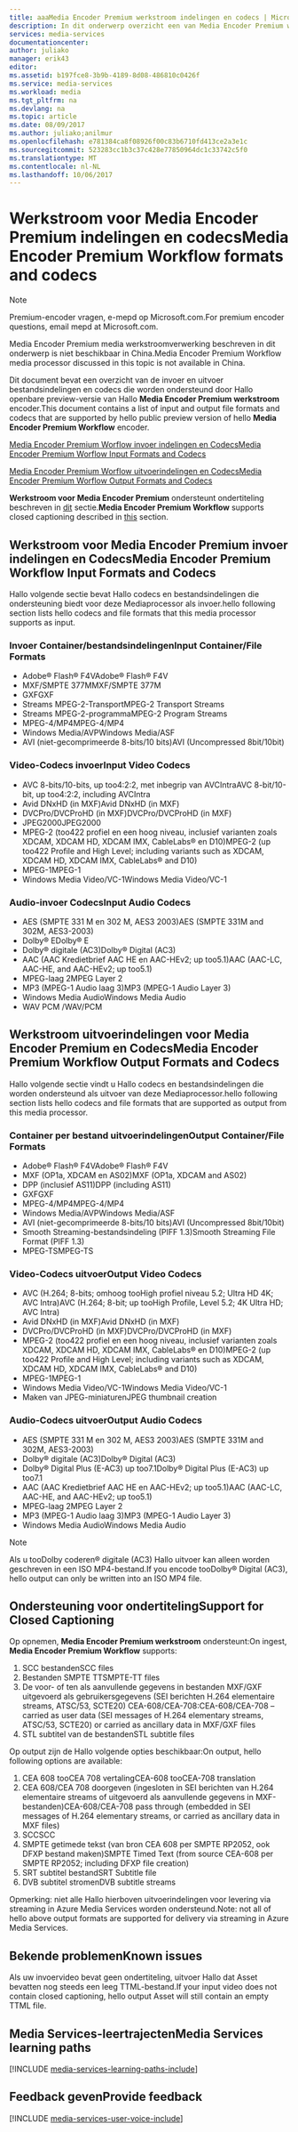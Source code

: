```yaml
---
title: aaaMedia Encoder Premium werkstroom indelingen en codecs | Microsoft Docs
description: In dit onderwerp overzicht een van Media Encoder Premium werkstroom indelingen indelingen en codecs
services: media-services
documentationcenter: 
author: juliako
manager: erik43
editor: 
ms.assetid: b197fce8-3b9b-4189-8d08-486810c0426f
ms.service: media-services
ms.workload: media
ms.tgt_pltfrm: na
ms.devlang: na
ms.topic: article
ms.date: 08/09/2017
ms.author: juliako;anilmur
ms.openlocfilehash: e781384ca8f08926f00c83b6710fd413ce2a3e1c
ms.sourcegitcommit: 523283cc1b3c37c428e77850964dc1c33742c5f0
ms.translationtype: MT
ms.contentlocale: nl-NL
ms.lasthandoff: 10/06/2017
---
```

# <a name="media-encoder-premium-workflow-formats-and-codecs"></a><span data-ttu-id="57f6a-103">Werkstroom voor Media Encoder Premium indelingen en codecs</span><span class="sxs-lookup"><span data-stu-id="57f6a-103">Media Encoder Premium Workflow formats and codecs</span></span>
> [!NOTE]
> <span data-ttu-id="57f6a-104">Premium-encoder vragen, e-mepd op Microsoft.com.</span><span class="sxs-lookup"><span data-stu-id="57f6a-104">For premium encoder questions, email mepd at Microsoft.com.</span></span>
> 
> <span data-ttu-id="57f6a-105">Media Encoder Premium media werkstroomverwerking beschreven in dit onderwerp is niet beschikbaar in China.</span><span class="sxs-lookup"><span data-stu-id="57f6a-105">Media Encoder Premium Workflow media processor discussed in this topic is not available in China.</span></span> 
> 
> 

<span data-ttu-id="57f6a-106">Dit document bevat een overzicht van de invoer en uitvoer bestandsindelingen en codecs die worden ondersteund door Hallo openbare preview-versie van Hallo **Media Encoder Premium werkstroom** encoder.</span><span class="sxs-lookup"><span data-stu-id="57f6a-106">This document contains a list of input and output file formats and codecs that are supported by hello public preview version of hello **Media Encoder Premium Workflow** encoder.</span></span>

[<span data-ttu-id="57f6a-107">Media Encoder Premium Worflow invoer indelingen en Codecs</span><span class="sxs-lookup"><span data-stu-id="57f6a-107">Media Encoder Premium Worflow Input Formats and Codecs</span></span>](#input_formats)

[<span data-ttu-id="57f6a-108">Media Encoder Premium Worflow uitvoerindelingen en Codecs</span><span class="sxs-lookup"><span data-stu-id="57f6a-108">Media Encoder Premium Worflow Output Formats and Codecs</span></span>](#output_formats)

<span data-ttu-id="57f6a-109">**Werkstroom voor Media Encoder Premium** ondersteunt ondertiteling beschreven in [dit](#closed_captioning) sectie.</span><span class="sxs-lookup"><span data-stu-id="57f6a-109">**Media Encoder Premium Workflow** supports closed captioning described in [this](#closed_captioning) section.</span></span> 

## <span data-ttu-id="57f6a-110"><a id="input_formats"></a>Werkstroom voor Media Encoder Premium invoer indelingen en Codecs</span><span class="sxs-lookup"><span data-stu-id="57f6a-110"><a id="input_formats"></a>Media Encoder Premium Workflow Input Formats and Codecs</span></span>
<span data-ttu-id="57f6a-111">Hallo volgende sectie bevat Hallo codecs en bestandsindelingen die ondersteuning biedt voor deze Mediaprocessor als invoer.</span><span class="sxs-lookup"><span data-stu-id="57f6a-111">hello following section lists hello codecs and file formats that this media processor supports as input.</span></span>

### <a name="input-containerfile-formats"></a><span data-ttu-id="57f6a-112">Invoer Container/bestandsindelingen</span><span class="sxs-lookup"><span data-stu-id="57f6a-112">Input Container/File Formats</span></span>
* <span data-ttu-id="57f6a-113">Adobe® Flash® F4V</span><span class="sxs-lookup"><span data-stu-id="57f6a-113">Adobe® Flash® F4V</span></span>
* <span data-ttu-id="57f6a-114">MXF/SMPTE 377M</span><span class="sxs-lookup"><span data-stu-id="57f6a-114">MXF/SMPTE 377M</span></span>
* <span data-ttu-id="57f6a-115">GXF</span><span class="sxs-lookup"><span data-stu-id="57f6a-115">GXF</span></span>
* <span data-ttu-id="57f6a-116">Streams MPEG-2-Transport</span><span class="sxs-lookup"><span data-stu-id="57f6a-116">MPEG-2 Transport Streams</span></span>
* <span data-ttu-id="57f6a-117">Streams MPEG-2-programma</span><span class="sxs-lookup"><span data-stu-id="57f6a-117">MPEG-2 Program Streams</span></span>
* <span data-ttu-id="57f6a-118">MPEG-4/MP4</span><span class="sxs-lookup"><span data-stu-id="57f6a-118">MPEG-4/MP4</span></span>
* <span data-ttu-id="57f6a-119">Windows Media/AVP</span><span class="sxs-lookup"><span data-stu-id="57f6a-119">Windows Media/ASF</span></span>
* <span data-ttu-id="57f6a-120">AVI (niet-gecomprimeerde 8-bits/10 bits)</span><span class="sxs-lookup"><span data-stu-id="57f6a-120">AVI (Uncompressed 8bit/10bit)</span></span>

### <a name="input-video-codecs"></a><span data-ttu-id="57f6a-121">Video-Codecs invoer</span><span class="sxs-lookup"><span data-stu-id="57f6a-121">Input Video Codecs</span></span>
* <span data-ttu-id="57f6a-122">AVC 8-bits/10-bits, up too4:2:2, met inbegrip van AVCIntra</span><span class="sxs-lookup"><span data-stu-id="57f6a-122">AVC 8-bit/10-bit, up too4:2:2, including AVCIntra</span></span>
* <span data-ttu-id="57f6a-123">Avid DNxHD (in MXF)</span><span class="sxs-lookup"><span data-stu-id="57f6a-123">Avid DNxHD (in MXF)</span></span>
* <span data-ttu-id="57f6a-124">DVCPro/DVCProHD (in MXF)</span><span class="sxs-lookup"><span data-stu-id="57f6a-124">DVCPro/DVCProHD (in MXF)</span></span>
* <span data-ttu-id="57f6a-125">JPEG2000</span><span class="sxs-lookup"><span data-stu-id="57f6a-125">JPEG2000</span></span>
* <span data-ttu-id="57f6a-126">MPEG-2 (too422 profiel en een hoog niveau, inclusief varianten zoals XDCAM, XDCAM HD, XDCAM IMX, CableLabs® en D10)</span><span class="sxs-lookup"><span data-stu-id="57f6a-126">MPEG-2 (up too422 Profile and High Level; including variants such as XDCAM, XDCAM HD, XDCAM IMX, CableLabs® and D10)</span></span>
* <span data-ttu-id="57f6a-127">MPEG-1</span><span class="sxs-lookup"><span data-stu-id="57f6a-127">MPEG-1</span></span>
* <span data-ttu-id="57f6a-128">Windows Media Video/VC-1</span><span class="sxs-lookup"><span data-stu-id="57f6a-128">Windows Media Video/VC-1</span></span>

### <a name="input-audio-codecs"></a><span data-ttu-id="57f6a-129">Audio-invoer Codecs</span><span class="sxs-lookup"><span data-stu-id="57f6a-129">Input Audio Codecs</span></span>
* <span data-ttu-id="57f6a-130">AES (SMPTE 331 M en 302 M, AES3 2003)</span><span class="sxs-lookup"><span data-stu-id="57f6a-130">AES (SMPTE 331M and 302M, AES3-2003)</span></span>
* <span data-ttu-id="57f6a-131">Dolby® E</span><span class="sxs-lookup"><span data-stu-id="57f6a-131">Dolby® E</span></span>
* <span data-ttu-id="57f6a-132">Dolby® digitale (AC3)</span><span class="sxs-lookup"><span data-stu-id="57f6a-132">Dolby® Digital (AC3)</span></span>
* <span data-ttu-id="57f6a-133">AAC (AAC Kredietbrief AAC HE en AAC-HEv2; up too5.1)</span><span class="sxs-lookup"><span data-stu-id="57f6a-133">AAC (AAC-LC, AAC-HE, and AAC-HEv2; up too5.1)</span></span>
* <span data-ttu-id="57f6a-134">MPEG-laag 2</span><span class="sxs-lookup"><span data-stu-id="57f6a-134">MPEG Layer 2</span></span>
* <span data-ttu-id="57f6a-135">MP3 (MPEG-1 Audio laag 3)</span><span class="sxs-lookup"><span data-stu-id="57f6a-135">MP3 (MPEG-1 Audio Layer 3)</span></span>
* <span data-ttu-id="57f6a-136">Windows Media Audio</span><span class="sxs-lookup"><span data-stu-id="57f6a-136">Windows Media Audio</span></span>
* <span data-ttu-id="57f6a-137">WAV PCM /</span><span class="sxs-lookup"><span data-stu-id="57f6a-137">WAV/PCM</span></span>

## <span data-ttu-id="57f6a-138"><a id="output_format"></a>Werkstroom uitvoerindelingen voor Media Encoder Premium en Codecs</span><span class="sxs-lookup"><span data-stu-id="57f6a-138"><a id="output_format"></a>Media Encoder Premium Workflow Output Formats and Codecs</span></span>
<span data-ttu-id="57f6a-139">Hallo volgende sectie vindt u Hallo codecs en bestandsindelingen die worden ondersteund als uitvoer van deze Mediaprocessor.</span><span class="sxs-lookup"><span data-stu-id="57f6a-139">hello following section lists hello codecs and file formats that are supported as output from this media processor.</span></span>

### <a name="output-containerfile-formats"></a><span data-ttu-id="57f6a-140">Container per bestand uitvoerindelingen</span><span class="sxs-lookup"><span data-stu-id="57f6a-140">Output Container/File Formats</span></span>
* <span data-ttu-id="57f6a-141">Adobe® Flash® F4V</span><span class="sxs-lookup"><span data-stu-id="57f6a-141">Adobe® Flash® F4V</span></span>
* <span data-ttu-id="57f6a-142">MXF (OP1a, XDCAM en AS02)</span><span class="sxs-lookup"><span data-stu-id="57f6a-142">MXF (OP1a, XDCAM and AS02)</span></span>
* <span data-ttu-id="57f6a-143">DPP (inclusief AS11)</span><span class="sxs-lookup"><span data-stu-id="57f6a-143">DPP (including AS11)</span></span>
* <span data-ttu-id="57f6a-144">GXF</span><span class="sxs-lookup"><span data-stu-id="57f6a-144">GXF</span></span>
* <span data-ttu-id="57f6a-145">MPEG-4/MP4</span><span class="sxs-lookup"><span data-stu-id="57f6a-145">MPEG-4/MP4</span></span>
* <span data-ttu-id="57f6a-146">Windows Media/AVP</span><span class="sxs-lookup"><span data-stu-id="57f6a-146">Windows Media/ASF</span></span>
* <span data-ttu-id="57f6a-147">AVI (niet-gecomprimeerde 8-bits/10 bits)</span><span class="sxs-lookup"><span data-stu-id="57f6a-147">AVI (Uncompressed 8bit/10bit)</span></span>
* <span data-ttu-id="57f6a-148">Smooth Streaming-bestandsindeling (PIFF 1.3)</span><span class="sxs-lookup"><span data-stu-id="57f6a-148">Smooth Streaming File Format (PIFF 1.3)</span></span>
* <span data-ttu-id="57f6a-149">MPEG-TS</span><span class="sxs-lookup"><span data-stu-id="57f6a-149">MPEG-TS</span></span> 

### <a name="output-video-codecs"></a><span data-ttu-id="57f6a-150">Video-Codecs uitvoer</span><span class="sxs-lookup"><span data-stu-id="57f6a-150">Output Video Codecs</span></span>
* <span data-ttu-id="57f6a-151">AVC (H.264; 8-bits; omhoog tooHigh profiel niveau 5.2; Ultra HD 4K; AVC Intra)</span><span class="sxs-lookup"><span data-stu-id="57f6a-151">AVC (H.264; 8-bit; up tooHigh Profile, Level 5.2; 4K Ultra HD; AVC Intra)</span></span>
* <span data-ttu-id="57f6a-152">Avid DNxHD (in MXF)</span><span class="sxs-lookup"><span data-stu-id="57f6a-152">Avid DNxHD (in MXF)</span></span>
* <span data-ttu-id="57f6a-153">DVCPro/DVCProHD (in MXF)</span><span class="sxs-lookup"><span data-stu-id="57f6a-153">DVCPro/DVCProHD (in MXF)</span></span>
* <span data-ttu-id="57f6a-154">MPEG-2 (too422 profiel en een hoog niveau, inclusief varianten zoals XDCAM, XDCAM HD, XDCAM IMX, CableLabs® en D10)</span><span class="sxs-lookup"><span data-stu-id="57f6a-154">MPEG-2 (up too422 Profile and High Level; including variants such as XDCAM, XDCAM HD, XDCAM IMX, CableLabs® and D10)</span></span>
* <span data-ttu-id="57f6a-155">MPEG-1</span><span class="sxs-lookup"><span data-stu-id="57f6a-155">MPEG-1</span></span>
* <span data-ttu-id="57f6a-156">Windows Media Video/VC-1</span><span class="sxs-lookup"><span data-stu-id="57f6a-156">Windows Media Video/VC-1</span></span>
* <span data-ttu-id="57f6a-157">Maken van JPEG-miniaturen</span><span class="sxs-lookup"><span data-stu-id="57f6a-157">JPEG thumbnail creation</span></span>

### <a name="output-audio-codecs"></a><span data-ttu-id="57f6a-158">Audio-Codecs uitvoer</span><span class="sxs-lookup"><span data-stu-id="57f6a-158">Output Audio Codecs</span></span>
* <span data-ttu-id="57f6a-159">AES (SMPTE 331 M en 302 M, AES3 2003)</span><span class="sxs-lookup"><span data-stu-id="57f6a-159">AES (SMPTE 331M and 302M, AES3-2003)</span></span>
* <span data-ttu-id="57f6a-160">Dolby® digitale (AC3)</span><span class="sxs-lookup"><span data-stu-id="57f6a-160">Dolby® Digital (AC3)</span></span>
* <span data-ttu-id="57f6a-161">Dolby® Digital Plus (E-AC3) up too7.1</span><span class="sxs-lookup"><span data-stu-id="57f6a-161">Dolby® Digital Plus (E-AC3) up too7.1</span></span>
* <span data-ttu-id="57f6a-162">AAC (AAC Kredietbrief AAC HE en AAC-HEv2; up too5.1)</span><span class="sxs-lookup"><span data-stu-id="57f6a-162">AAC (AAC-LC, AAC-HE, and AAC-HEv2; up too5.1)</span></span>
* <span data-ttu-id="57f6a-163">MPEG-laag 2</span><span class="sxs-lookup"><span data-stu-id="57f6a-163">MPEG Layer 2</span></span>
* <span data-ttu-id="57f6a-164">MP3 (MPEG-1 Audio laag 3)</span><span class="sxs-lookup"><span data-stu-id="57f6a-164">MP3 (MPEG-1 Audio Layer 3)</span></span>
* <span data-ttu-id="57f6a-165">Windows Media Audio</span><span class="sxs-lookup"><span data-stu-id="57f6a-165">Windows Media Audio</span></span>

>[!NOTE]
><span data-ttu-id="57f6a-166">Als u tooDolby coderen® digitale (AC3) Hallo uitvoer kan alleen worden geschreven in een ISO MP4-bestand.</span><span class="sxs-lookup"><span data-stu-id="57f6a-166">If you encode tooDolby® Digital (AC3), hello output can only be written into an ISO MP4 file.</span></span>

## <span data-ttu-id="57f6a-167"><a id="closed_captioning"></a>Ondersteuning voor ondertiteling</span><span class="sxs-lookup"><span data-stu-id="57f6a-167"><a id="closed_captioning"></a>Support for Closed Captioning</span></span>
<span data-ttu-id="57f6a-168">Op opnemen, **Media Encoder Premium werkstroom** ondersteunt:</span><span class="sxs-lookup"><span data-stu-id="57f6a-168">On ingest, **Media Encoder Premium Workflow** supports:</span></span>

1. <span data-ttu-id="57f6a-169">SCC bestanden</span><span class="sxs-lookup"><span data-stu-id="57f6a-169">SCC files</span></span>
2. <span data-ttu-id="57f6a-170">Bestanden SMPTE TT</span><span class="sxs-lookup"><span data-stu-id="57f6a-170">SMPTE-TT files</span></span>
3. <span data-ttu-id="57f6a-171">De voor- of ten als aanvullende gegevens in bestanden MXF/GXF uitgevoerd als gebruikersgegevens (SEI berichten H.264 elementaire streams, ATSC/53, SCTE20) CEA-608/CEA-708:</span><span class="sxs-lookup"><span data-stu-id="57f6a-171">CEA-608/CEA-708 – carried as user data (SEI messages of H.264 elementary streams, ATSC/53, SCTE20) or carried as ancillary data in MXF/GXF files</span></span>
4. <span data-ttu-id="57f6a-172">STL subtitel van de bestanden</span><span class="sxs-lookup"><span data-stu-id="57f6a-172">STL subtitle files</span></span>

<span data-ttu-id="57f6a-173">Op output zijn de Hallo volgende opties beschikbaar:</span><span class="sxs-lookup"><span data-stu-id="57f6a-173">On output, hello following options are available:</span></span>

1. <span data-ttu-id="57f6a-174">CEA 608 tooCEA 708 vertaling</span><span class="sxs-lookup"><span data-stu-id="57f6a-174">CEA-608 tooCEA-708 translation</span></span>
2. <span data-ttu-id="57f6a-175">CEA 608/CEA 708 doorgeven (ingesloten in SEI berichten van H.264 elementaire streams of uitgevoerd als aanvullende gegevens in MXF-bestanden)</span><span class="sxs-lookup"><span data-stu-id="57f6a-175">CEA-608/CEA-708 pass through (embedded in SEI messages of H.264 elementary streams, or carried as ancillary data in MXF files)</span></span>
3. <span data-ttu-id="57f6a-176">SCC</span><span class="sxs-lookup"><span data-stu-id="57f6a-176">SCC</span></span>
4. <span data-ttu-id="57f6a-177">SMPTE getimede tekst (van bron CEA 608 per SMPTE RP2052, ook DFXP bestand maken)</span><span class="sxs-lookup"><span data-stu-id="57f6a-177">SMPTE Timed Text (from source CEA-608 per SMPTE RP2052; including DFXP file creation)</span></span>
5. <span data-ttu-id="57f6a-178">SRT subtitel bestand</span><span class="sxs-lookup"><span data-stu-id="57f6a-178">SRT Subtitle file</span></span>
6. <span data-ttu-id="57f6a-179">DVB subtitel stromen</span><span class="sxs-lookup"><span data-stu-id="57f6a-179">DVB subtitle streams</span></span>

<span data-ttu-id="57f6a-180">Opmerking: niet alle Hallo hierboven uitvoerindelingen voor levering via streaming in Azure Media Services worden ondersteund.</span><span class="sxs-lookup"><span data-stu-id="57f6a-180">Note: not all of hello above output formats are supported for delivery via streaming in Azure Media Services.</span></span>

## <a name="known-issues"></a><span data-ttu-id="57f6a-181">Bekende problemen</span><span class="sxs-lookup"><span data-stu-id="57f6a-181">Known issues</span></span>
<span data-ttu-id="57f6a-182">Als uw invoervideo bevat geen ondertiteling, uitvoer Hallo dat Asset bevatten nog steeds een leeg TTML-bestand.</span><span class="sxs-lookup"><span data-stu-id="57f6a-182">If your input video does not contain closed captioning, hello output Asset will still contain an empty TTML file.</span></span> 

## <a name="media-services-learning-paths"></a><span data-ttu-id="57f6a-183">Media Services-leertrajecten</span><span class="sxs-lookup"><span data-stu-id="57f6a-183">Media Services learning paths</span></span>
[!INCLUDE [media-services-learning-paths-include](../../includes/media-services-learning-paths-include.md)]

## <a name="provide-feedback"></a><span data-ttu-id="57f6a-184">Feedback geven</span><span class="sxs-lookup"><span data-stu-id="57f6a-184">Provide feedback</span></span>
[!INCLUDE [media-services-user-voice-include](../../includes/media-services-user-voice-include.md)]

